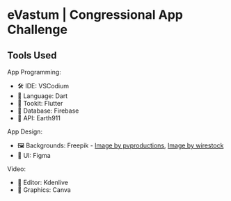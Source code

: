 # eVastum | Congressional App Challenge

## Tools Used

App Programming:
  - 🛠️ IDE: VSCodium
  - 💬 Language: Dart
  - 🧰 Tookit: Flutter
  - 📙 Database: Firebase
  - 💱 API: Earth911

App Design:
  - 🖼️ Backgrounds: Freepik - <a href="https://www.freepik.com/free-photo/natural-background-textural-branches-coniferous-tree_30543915.htm#query=trees%20green%20dark&position=6&from_view=search&track=ais">Image by pvproductions</a>, <a href="https://www.freepik.com/free-photo/vertical-shot-pine-bark-covered-with-moss_11342285.htm#page=2&query=trees%20green%20dark&position=39&from_view=search&track=ais">Image by wirestock</a>
  - 📱 UI: Figma

Video: 
  - 🎥 Editor: Kdenlive
  - 🎨 Graphics: Canva
